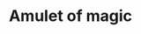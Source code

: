 ---
layout: item
title: Amulet of magic
item-id: 1727
datatable: true
id: 1727
name: "Amulet of magic"
members: false
lowalch: 360
highalch: 540
examine: "An enchanted sapphire amulet of magic."
monsters:
  - id: 2145
    name: "Undead Druid"
    members: true
    combat_level: 105
    wiki_url: "https://oldschool.runescape.wiki/w/Undead_Druid"
    drops:
      - quantity: "1"
        rarity: 0.05
        drop_requirements: null
---